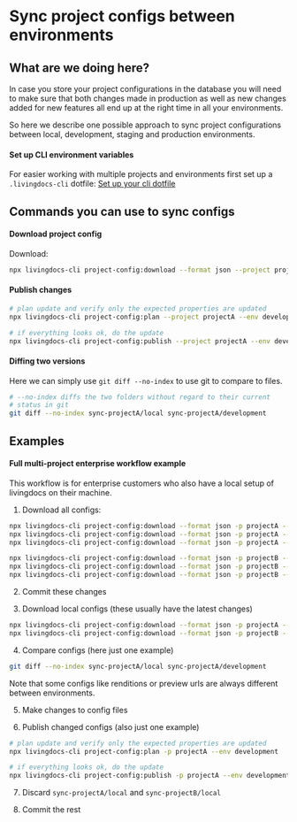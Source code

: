 # Sync project configs between environments

## What are we doing here?

In case you store your project configurations in the database you will need
to make sure that both changes made in production as well as new changes added
for new features all end up at the right time in all your environments.

So here we describe one possible approach to sync project configurations
between local, development, staging and production environments.


#### Set up CLI environment variables

For easier working with multiple projects and environments first set up
a `.livingdocs-cli` dotfile: [Set up your cli dotfile](./cli-dotfile.md)


## Commands you can use to sync configs

#### Download project config

Download:
```sh
npx livingdocs-cli project-config:download --format json --project projectA --env development
```

#### Publish changes

```sh
# plan update and verify only the expected properties are updated
npx livingdocs-cli project-config:plan --project projectA --env development

# if everything looks ok, do the update
npx livingdocs-cli project-config:publish --project projectA --env development
```

#### Diffing two versions

Here we can simply use `git diff --no-index` to use git to compare to
files.

```sh
# --no-index diffs the two folders without regard to their current
# status in git
git diff --no-index sync-projectA/local sync-projectA/development
```

## Examples

#### Full multi-project enterprise workflow example

This workflow is for enterprise customers who also have a local setup
of livingdocs on their machine.


1. Download all configs:
```sh
npx livingdocs-cli project-config:download --format json -p projectA --env dev &&
npx livingdocs-cli project-config:download --format json -p projectA --env staging &&
npx livingdocs-cli project-config:download --format json -p projectA --env production

npx livingdocs-cli project-config:download --format json -p projectB --env dev &&
npx livingdocs-cli project-config:download --format json -p projectB --env staging &&
npx livingdocs-cli project-config:download --format json -p projectB --env production
```

2. Commit these changes

3. Download local configs (these usually have the latest changes)
```sh
npx livingdocs-cli project-config:download --format json -p projectA --env local
npx livingdocs-cli project-config:download --format json -p projectB --env local
```

4. Compare configs (here just one example)
```sh
git diff --no-index sync-projectA/local sync-projectA/development
```
Note that some configs like renditions or preview urls are always different
between environments.

5. Make changes to config files

6. Publish changed configs (also just one example)
```sh
# plan update and verify only the expected properties are updated
npx livingdocs-cli project-config:plan -p projectA --env development

# if everything looks ok, do the update
npx livingdocs-cli project-config:publish -p projectA --env development
```

7. Discard `sync-projectA/local` and `sync-projectB/local`

8. Commit the rest
